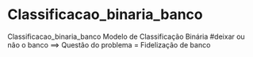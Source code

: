 # Classificacao_binaria_banco
Classificacao_binaria_banco
Modelo de Classificação Binária
#deixar ou não o banco ==> Questão do problema = Fidelização de banco
